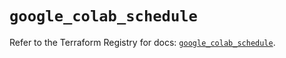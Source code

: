 # `google_colab_schedule`

Refer to the Terraform Registry for docs: [`google_colab_schedule`](https://registry.terraform.io/providers/hashicorp/google-beta/6.39.0/docs/resources/google_colab_schedule).
